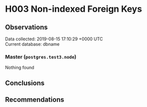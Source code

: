 # H003 Non-indexed Foreign Keys #

## Observations ##
Data collected: 2019-08-15 17:10:29 +0000 UTC  
Current database: dbname  


### Master (`postgres.test3.node`) ###



Nothing found



## Conclusions ##


## Recommendations ##

